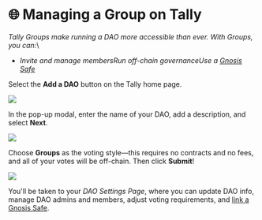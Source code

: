 # 🌐 Managing a Group on Tally

_Tally Groups make running a DAO more accessible than ever. With Groups, you can:_\


* _Invite and manage membersRun off-chain governanceUse a_ [_Gnosis Safe_](https://help.tally.xyz/article/42-what-is-a-gnosis-safe)

Select the **Add a DAO** button on the Tally home page.&#x20;

![](https://p434.p1.n0.cdn.getcloudapp.com/items/geuy1gqY/ab51f033-eb42-41bf-8e82-cc6db004d41d.jpg?v=5190910bb59001ce6ea1c8e7b79ed377)

In the pop-up modal, enter the name of your DAO, add a description, and select **Next**.

![](https://p434.p1.n0.cdn.getcloudapp.com/items/z8uQGLGE/bb50b83a-e7ed-4f24-b425-cb65fd3b49a8.jpg?v=660fb0b4472a5a594eb1d561308bf50c)

Choose **Groups** as the voting style—this requires no contracts and no fees, and all of your votes will be off-chain. Then click **Submit**!

![](https://p434.p1.n0.cdn.getcloudapp.com/items/BluWbobq/0de3ee8b-7884-4644-945d-a211318671c7.jpg?source=client\&v=c7f99e172b957f0e045a1f0a066d9342)

You'll be taken to your _DAO Settings Page_, where you can update DAO info, manage DAO admins and members, adjust voting requirements, and [link a Gnosis Safe](https://help.tally.xyz/article/43-link-a-gnosis-safe).
